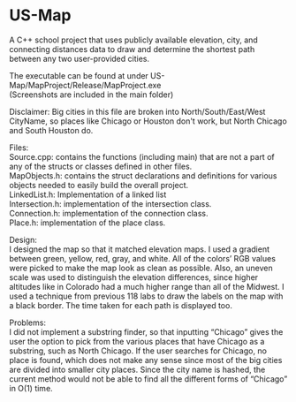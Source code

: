 # US-Map
A C++ school project that uses publicly available elevation, city, and connecting distances data to draw and determine the shortest path between any two user-provided cities.

The executable can be found at under US-Map/MapProject/Release/MapProject.exe  
(Screenshots are included in the main folder)

Disclaimer: Big cities in this file are broken into North/South/East/West CityName, so places like Chicago or Houston don't work, but North Chicago and South Houston do. 


Files:  
Source.cpp: contains the functions (including main) that are not a part of any of the structs or classes defined in other files.  
MapObjects.h: contains the struct declarations and definitions for various objects needed to easily build the overall project.  
LinkedList.h: Implementation of a linked list  
Intersection.h: implementation of the intersection class.  
Connection.h: implementation of the connection class.  
Place.h: implementation of the place class.  

Design:  
I designed the map so that it matched elevation maps. I used a gradient between green, yellow, red, gray, and white. All of the colors’ RGB values were picked to make the map look as clean as possible. Also, an uneven scale was used to distinguish the elevation differences, since higher altitudes like in Colorado had a much higher range than all of the Midwest. I used a technique from previous 118 labs to draw the labels on the map with a black border. The time taken for each path is displayed too.

Problems:  
I did not implement a substring finder, so that inputting “Chicago” gives the user the option to pick from the various places that have Chicago as a substring, such as North Chicago. If the user searches for Chicago, no place is found, which does not make any sense since most of the big cities are divided into smaller city places. Since the city name is hashed, the current method would not be able to find all the different forms of “Chicago” in O(1) time.
